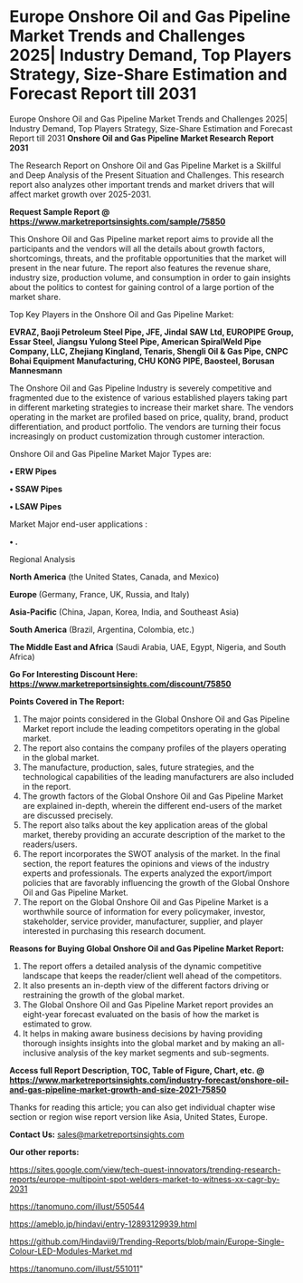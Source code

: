 # Europe Onshore Oil and Gas Pipeline Market Trends and Challenges 2025| Industry Demand, Top Players Strategy, Size-Share Estimation and Forecast Report till 2031
 Europe Onshore Oil and Gas Pipeline Market Trends and Challenges 2025| Industry Demand, Top Players Strategy, Size-Share Estimation and Forecast Report till 2031
<strong>Onshore Oil and Gas Pipeline Market Research Report 2031</strong>

The Research Report on Onshore Oil and Gas Pipeline Market is a Skillful and Deep Analysis of the Present Situation and Challenges. This research report also analyzes other important trends and market drivers that will affect market growth over 2025-2031.

<strong>Request Sample Report @ <a href=https://www.marketreportsinsights.com/sample/75850>https://www.marketreportsinsights.com/sample/75850</a></strong>

This Onshore Oil and Gas Pipeline market report aims to provide all the participants and the vendors will all the details about growth factors, shortcomings, threats, and the profitable opportunities that the market will present in the near future. The report also features the revenue share, industry size, production volume, and consumption in order to gain insights about the politics to contest for gaining control of a large portion of the market share.

Top Key Players in the Onshore Oil and Gas Pipeline Market:

<strong>EVRAZ, Baoji Petroleum Steel Pipe, JFE, Jindal SAW Ltd, EUROPIPE Group, Essar Steel, Jiangsu Yulong Steel Pipe, American SpiralWeld Pipe Company, LLC, Zhejiang Kingland, Tenaris, Shengli Oil & Gas Pipe, CNPC Bohai Equipment Manufacturing, CHU KONG PIPE, Baosteel, Borusan Mannesmann</strong>

The Onshore Oil and Gas Pipeline Industry is severely competitive and fragmented due to the existence of various established players taking part in different marketing strategies to increase their market share. The vendors operating in the market are profiled based on price, quality, brand, product differentiation, and product portfolio. The vendors are turning their focus increasingly on product customization through customer interaction.

Onshore Oil and Gas Pipeline Market Major Types are:

<strong>• ERW Pipes

• SSAW Pipes

• LSAW Pipes</strong>

Market Major end-user applications :

<strong>• .</strong>

Regional Analysis

</u><strong><b>North America</b></strong> (the United States, Canada, and Mexico)

<strong><b>Europe </b></strong>(Germany, France, UK, Russia, and Italy)

<strong><b>Asia-Pacific</b></strong> (China, Japan, Korea, India, and Southeast Asia)

<strong><b>South America</b></strong> (Brazil, Argentina, Colombia, etc.)

<strong><b>The Middle East and Africa</b></strong> (Saudi Arabia, UAE, Egypt, Nigeria, and South Africa)

<strong>Go For Interesting Discount Here: <a href=https://www.marketreportsinsights.com/discount/75850>https://www.marketreportsinsights.com/discount/75850</a></strong>

<strong>Points Covered in The Report:</strong>
<ol>
  <li>The major points considered in the Global Onshore Oil and Gas Pipeline Market report include the leading competitors operating in the global market.</li>
  <li>The report also contains the company profiles of the players operating in the global market.</li>
  <li>The manufacture, production, sales, future strategies, and the technological capabilities of the leading manufacturers are also included in the report.</li>
  <li>The growth factors of the Global Onshore Oil and Gas Pipeline Market are explained in-depth, wherein the different end-users of the market are discussed precisely.</li>
  <li>The report also talks about the key application areas of the global market, thereby providing an accurate description of the market to the readers/users.</li>
  <li>The report incorporates the SWOT analysis of the market. In the final section, the report features the opinions and views of the industry experts and professionals. The experts analyzed the export/import policies that are favorably influencing the growth of the Global Onshore Oil and Gas Pipeline Market.</li>
  <li>The report on the Global Onshore Oil and Gas Pipeline Market is a worthwhile source of information for every policymaker, investor, stakeholder, service provider, manufacturer, supplier, and player interested in purchasing this research document.</li>
</ol>
<strong>Reasons for Buying Global Onshore Oil and Gas Pipeline Market Report:</strong>

<ol>
  <li>The report offers a detailed analysis of the dynamic competitive landscape that keeps the reader/client well ahead of the competitors.</li>
  <li>It also presents an in-depth view of the different factors driving or restraining the growth of the global market.</li>
  <li>The Global Onshore Oil and Gas Pipeline Market report provides an eight-year forecast evaluated on the basis of how the market is estimated to grow.</li>
  <li>It helps in making aware business decisions by having providing thorough insights insights into the global market and by making an all-inclusive analysis of the key market segments and sub-segments.</li>
</ol>
<strong>Access full Report Description, TOC, Table of Figure, Chart, etc. @ <a href=https://www.marketreportsinsights.com/industry-forecast/onshore-oil-and-gas-pipeline-market-growth-and-size-2021-75850>https://www.marketreportsinsights.com/industry-forecast/onshore-oil-and-gas-pipeline-market-growth-and-size-2021-75850</a></strong>


Thanks for reading this article; you can also get individual chapter wise section or region wise report version like Asia, United States, Europe.

<strong>Contact Us:</strong>
sales@marketreportsinsights.com

<strong>Our other reports:</strong>

<a href=https://sites.google.com/view/tech-quest-innovators/trending-research-reports/europe-multipoint-spot-welders-market-to-witness-xx-cagr-by-2031>https://sites.google.com/view/tech-quest-innovators/trending-research-reports/europe-multipoint-spot-welders-market-to-witness-xx-cagr-by-2031</a>

<a href=https://tanomuno.com/illust/550544>https://tanomuno.com/illust/550544</a>

<a href=https://ameblo.jp/hindavi/entry-12893129939.html>https://ameblo.jp/hindavi/entry-12893129939.html</a>

<a href=https://github.com/Hindavii9/Trending-Reports/blob/main/Europe-Single-Colour-LED-Modules-Market.md>https://github.com/Hindavii9/Trending-Reports/blob/main/Europe-Single-Colour-LED-Modules-Market.md</a>

<a href=https://tanomuno.com/illust/551011>https://tanomuno.com/illust/551011</a>"
